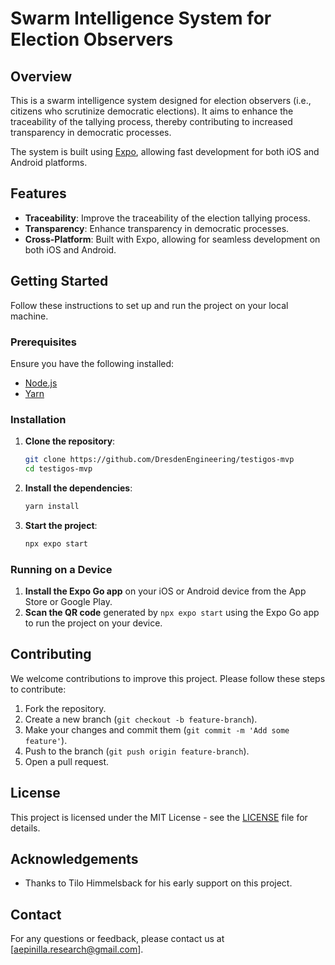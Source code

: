 # Swarm Intelligence System for Election Observers

## Overview

This is a swarm intelligence system designed for election observers (i.e., citizens who scrutinize democratic elections). It aims to enhance the traceability of the tallying process, thereby contributing to increased transparency in democratic processes.

The system is built using [Expo](https://expo.dev/), allowing fast development for both iOS and Android platforms.

## Features

- **Traceability**: Improve the traceability of the election tallying process.
- **Transparency**: Enhance transparency in democratic processes.
- **Cross-Platform**: Built with Expo, allowing for seamless development on both iOS and Android.

## Getting Started

Follow these instructions to set up and run the project on your local machine.

### Prerequisites

Ensure you have the following installed:

- [Node.js](https://nodejs.org/)
- [Yarn](https://yarnpkg.com/)

### Installation

1. **Clone the repository**:
    ```bash
    git clone https://github.com/DresdenEngineering/testigos-mvp
    cd testigos-mvp
    ```

2. **Install the dependencies**:
    ```bash
    yarn install
    ```

3. **Start the project**:
    ```bash
    npx expo start
    ```

### Running on a Device

1. **Install the Expo Go app** on your iOS or Android device from the App Store or Google Play.
2. **Scan the QR code** generated by `npx expo start` using the Expo Go app to run the project on your device.

## Contributing

We welcome contributions to improve this project. Please follow these steps to contribute:

1. Fork the repository.
2. Create a new branch (`git checkout -b feature-branch`).
3. Make your changes and commit them (`git commit -m 'Add some feature'`).
4. Push to the branch (`git push origin feature-branch`).
5. Open a pull request.

## License

This project is licensed under the MIT License - see the [LICENSE](LICENSE) file for details.

## Acknowledgements

- Thanks to Tilo Himmelsback for his early support on this project. 

## Contact

For any questions or feedback, please contact us at [aepinilla.research@gmail.com].
